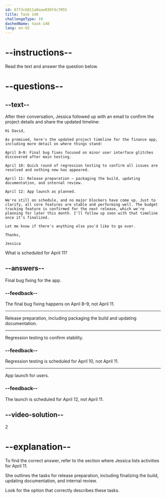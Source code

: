 ```yaml
---
id: 67f3cb811a0aae036fdc7055
title: Task 148
challengeType: 19
dashedName: task-148
lang: en-US
---
```


<!-- READING -->

# --instructions--

Read the text and answer the question below.

# --questions--

## --text--

After their conversation, Jessica followed up with an email to confirm the project details and share the updated timeline:

`Hi David,`

`As promised, here's the updated project timeline for the finance app, including more detail on where things stand:`

`April 8–9: Final bug fixes focused on minor user interface glitches discovered after main testing.`

`April 10: Quick round of regression testing to confirm all issues are resolved and nothing new has appeared.`

`April 11: Release preparation — packaging the build, updating documentation, and internal review.`

`April 12: App launch as planned.`

`We're still on schedule, and no major blockers have come up. Just to clarify, all core features are stable and performing well. The budget tracking feature is confirmed for the next release, which we're planning for later this month. I'll follow up soon with that timeline once it's finalized.`

`Let me know if there's anything else you'd like to go over.`

`Thanks,`

`Jessica`

What is scheduled for April 11?

## --answers--

Final bug fixing for the app.

### --feedback--

The final bug fixing happens on April 8–9, not April 11.

---

Release preparation, including packaging the build and updating documentation.

---

Regression testing to confirm stability.

### --feedback--

Regression testing is scheduled for April 10, not April 11.

---

App launch for users.

### --feedback--

The launch is scheduled for April 12, not April 11.

## --video-solution--

2

# --explanation--

To find the correct answer, refer to the section where Jessica lists activities for April 11.

She outlines the tasks for release preparation, including finalizing the build, updating documentation, and internal review.

Look for the option that correctly describes these tasks.
